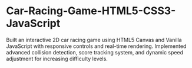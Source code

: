# Car-Racing-Game-HTML5-CSS3-JavaScript
Built an interactive 2D car racing game using HTML5 Canvas and Vanilla JavaScript with responsive controls and real-time rendering.  Implemented advanced collision detection, score tracking system, and dynamic speed adjustment for increasing difficulty levels.
